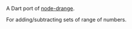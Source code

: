 A Dart port of [node-drange](https://github.com/fent/node-drange).

For adding/subtracting sets of range of numbers.